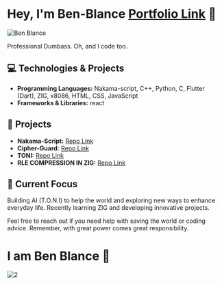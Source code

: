 # Hey, I'm **Ben-Blance** [Portfolio Link](https://ben-blance.github.io/Portfolio/portfolio.html) 👋

![Ben Blance](https://github.com/ben-blance/ben-blance/assets/147723363/a034da07-cb28-4297-9845-6aafeaff16ad)

Professional Dumbass. Oh, and I code too.

## 💻 Technologies & Projects

- **Programming Languages:** Nakama-script, C++, Python, C, Flutter (Dart), ZIG, x8086, HTML, CSS, JavaScript
- **Frameworks & Libraries:** react

## 🔧 Projects

- **Nakama-Script:** [Repo Link](https://github.com/ben-blance/nakama-script)
- **Cipher-Guard:** [Repo Link](https://github.com/ben-blance/cipher_guard)
- **TONI:** [Repo Link](https://github.com/ben-blance/TONI)
- **RLE COMPRESSION IN ZIG:** [Repo Link](https://github.com/ben-blance/basic-rle-in-zig)

## 🚀 Current Focus

Building AI (T.O.N.I) to help the world and exploring new ways to enhance everyday life. Recently learning ZIG and developing innovative projects.

Feel free to reach out if you need help with saving the world or coding advice. Remember, with great power comes great responsibility.

# I am Ben Blance 🚀

![2](https://github.com/ben-blance/ben-blance/assets/147723363/2ed80888-12e5-454c-a9fc-d803fbd48900)

